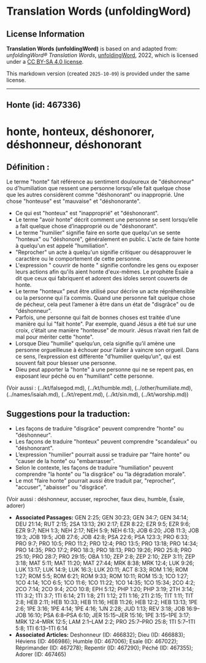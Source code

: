 # Translation Words (unfoldingWord)

## License Information

**Translation Words (unfoldingWord)** is based on and adapted from: _unfoldingWord® Translation Words_, [unfoldingWord](https://unfoldingword.org/utw), 2022, which is licensed under a [CC BY-SA 4.0 license](https://creativecommons.org/licenses/by-sa/4.0/legalcode.en).

This markdown version (created `2025-10-09`) is provided under the same license.



--------------------------------

## Honte (id: 467336)

honte, honteux, déshonorer, déshonneur, déshonorant
===================================================

Définition :
------------

Le terme "honte" fait référence au sentiment douloureux de "déshonneur" ou d'humiliation que ressent une personne lorsqu'elle fait quelque chose que les autres considèrent comme "déshonorant" ou inapproprié. Une chose "honteuse" est "mauvaise" et "déshonorante".

* Ce qui est "honteux" est "inapproprié" et "déshonorant".
* Le terme "avoir honte" décrit comment une personne se sent lorsqu’elle a fait quelque chose d’inapproprié ou de "déshonorant".
* Le terme "humilier" signifie faire en sorte que quelqu'un se sente "honteux" ou "déshonoré", généralement en public. L'acte de faire honte à quelqu'un est appelé "humiliation".
* "Reprocher" un acte à quelqu'un signifie critiquer ou désapprouver le caractère ou le comportement de cette personne.
* L'expression " couvrir de honte " signifie confondre les gens ou exposer leurs actions afin qu'ils aient honte d'eux\-mêmes. Le prophète Ésaïe a dit que ceux qui fabriquent et adorent des idoles seront couverts de honte.
* Le terme "honteux" peut être utilisé pour décrire un acte répréhensible ou la personne qui l’a commis. Quand une personne fait quelque chose de pécheur, cela peut l’amener à être dans un état de "disgrâce" ou de "déshonneur".
* Parfois, une personne qui fait de bonnes choses est traitée d’une manière qui lui "fait honte". Par exemple, quand Jésus a été tué sur une croix, c’était une manière "honteuse" de mourir. Jésus n’avait rien fait de mal pour mériter cette "honte".
* Lorsque Dieu "humilie" quelqu’un, cela signifie qu’il amène une personne orgueilleuse à échouer pour l’aider à vaincre son orgueil. Dans ce sens, l’expression est différente "d’humilier quelqu’un", qui est souvent fait pour blesser une personne.
* Dieu peut apporter la "honte" à une personne qui ne se repent pas, en exposant leur péché ou en "humiliant" cette personne.

(Voir aussi : (../kt/falsegod.md), (../kt/humble.md), (../other/humiliate.md), (../names/isaiah.md), (../kt/repent.md), (../kt/sin.md), (../kt/worship.md))

Suggestions pour la traduction​ :
---------------------------------

* Les façons de traduire "disgrâce" peuvent comprendre "honte" ou "déshonneur".
* Les façons de traduire "honteux" peuvent comprendre "scandaleux" ou "déshonorant".
* L’expression "humilier" pourrait aussi se traduire par "faire honte" ou "causer de la honte" ou "embarrasser".
* Selon le contexte, les façons de traduire "humiliation" peuvent comprendre "la honte" ou "la disgrâce" ou "la dégradation morale".
* Le mot "faire honte" pourrait aussi être traduit par, "reprocher", "accuser", "abaisser" ou "disgrâce".

(Voir aussi : déshonneur, accuser, reprocher, faux dieu, humble, Ésaïe, adorer)

* **Associated Passages:** GEN 2:25; GEN 30:23; GEN 34:7; GEN 34:14; DEU 21:14; RUT 2:15; 2SA 13:13; 2KI 2:17; EZR 8:22; EZR 9:5; EZR 9:6; EZR 9:7; NEH 1:3; NEH 2:17; NEH 5:9; NEH 6:13; JOB 6:20; JOB 11:3; JOB 19:3; JOB 19:5; JOB 27:6; JOB 42:8; PSA 22:6; PSA 123:3; PRO 6:33; PRO 9:7; PRO 10:5; PRO 11:2; PRO 12:4; PRO 13:5; PRO 13:18; PRO 14:34; PRO 14:35; PRO 17:2; PRO 18:3; PRO 18:13; PRO 19:26; PRO 25:8; PRO 25:10; PRO 28:7; PRO 29:15; OBA 1:10; ZEP 2:8; ZEP 2:10; ZEP 3:11; ZEP 3:18; MAT 5:11; MAT 11:20; MAT 27:44; MRK 8:38; MRK 12:4; LUK 9:26; LUK 13:17; LUK 14:9; LUK 16:3; LUK 20:11; ACT 8:33; ROM 1:16; ROM 1:27; ROM 5:5; ROM 6:21; ROM 9:33; ROM 10:11; ROM 15:3; 1CO 1:27; 1CO 4:14; 1CO 6:5; 1CO 11:6; 1CO 11:22; 1CO 14:35; 1CO 15:34; 2CO 4:2; 2CO 7:14; 2CO 9:4; 2CO 10:8; EPH 5:12; PHP 1:20; PHP 3:19; 2TH 3:14; 1TI 3:2; 1TI 3:7; 1TI 6:14; 2TI 1:8; 2TI 1:12; 2TI 1:16; 2TI 2:15; TIT 1:11; TIT 2:8; HEB 2:11; HEB 10:33; HEB 11:16; HEB 11:26; HEB 12:2; HEB 13:13; 1PE 2:6; 1PE 3:16; 1PE 4:14; 1PE 4:16; 1JN 2:28; JUD 1:13; REV 3:18; JOB 16:9–JOB 16:10; PSA 6:8–PSA 6:10; JER 15:15–JER 15:16; 1PE 3:15–1PE 3:17; MRK 12:4–MRK 12:5; LAM 2:1–LAM 2:2; PRO 25:7–PRO 25:8; 1TI 5:7–1TI 5:8; 1TI 6:13–1TI 6:14
* **Associated Articles:** Deshonneur  (ID: 466832); Dieu (ID: 466883); Héviens (ID: 466986); Humble (ID: 467006); Esaîe (ID: 467022); Réprimander (ID: 467278); Repentir (ID: 467290); Péché (ID: 467355); Adorer (ID: 467465)

